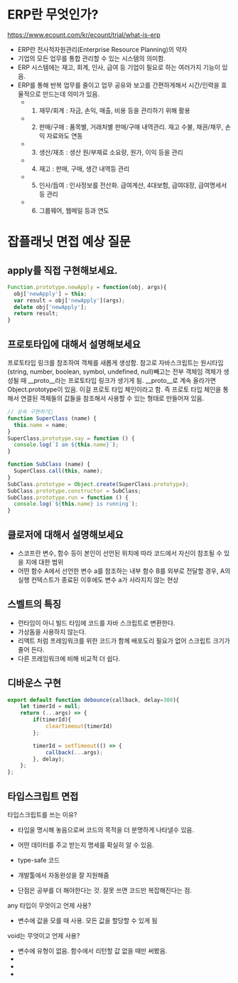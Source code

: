 # ERP란 무엇인가?
https://www.ecount.com/kr/ecount/trial/what-is-erp

- ERP란 전사적자원관리(Enterprise Resource Planning)의 약자
- 기업의 모든 업무를 통합 관리할 수 있는 시스템의 의미함.
- ERP 시스템에는 재고, 회계, 인사, 급여 등 기업이 필요로 하는 여러가지 기능이 있음.
- ERP를 통해 반복 업무를 줄이고 업무 공유와 보고를 간편하게해서 시간/인력을 효율적으로 만드는데 의미가 있음.
  - 1. 재무/회계 : 자금, 손익, 매출, 비용 등을 관리하기 위해 활용
  - 2. 판매/구매 : 품목별, 거래처별 판매/구매 내역관리. 재고 수불, 채권/채무, 손익 자료와도 연동
  - 3. 생산/재조 : 생산 원/부재료 소요량, 원가, 이익 등을 관리
  - 4. 재고 : 판매, 구매, 생간 내역등 관리
  - 5. 인사/듭여 : 인사정보를 전산화. 급여계산, 4대보험, 급여대장, 급여명세서 등 관리
  - 6. 그룹웨어, 웹메일 등과 연도
   
# 잡플래닛 면접 예상 질문
## apply를 직접 구현해보세요.
```javascript
Function.prototype.newApply = function(obj, args){
  obj['newApply'] = this;
  var result = obj['newApply'](args);
  delete obj['newApply'];
  return result;
}
```

## 프로토타입에 대해서 설명해보세요
프로토타입 링크를 참조하여 객체를 새롭게 생성함.
참고로 자바스크립트는 원시타입(string, number, boolean, symbol, undefined, null)빼고는 전부 객체임
객체가 생성될 때 __proto__라는 프로토타입 링크가 생기게 됨. __proto__로 계속 올라가면 Object.prototype이 있음.
이걸 프로토 타입 체인이라고 함.
즉 프로토 타입 체인을 통해서 연결된 객체들의 값들을 참조해서 사용할 수 있는 형태로 만들어져 있음.

```javascript
// 상속 구현하기
function SuperClass (name) {
  this.name = name;
}
SuperClass.prototype.say = function () {
  console.log(`I am ${this.name}`);
}

function SubClass (name) {
  SuperClass.call(this, name);
}
SubClass.prototype = Object.create(SuperClass.prototype);
SubClass.prototype.constructor = SubClass;
SubClass.prototype.run = function () {
  console.log(`${this.name} is running`);
}
```

## 클로저에 대해서 설명해보세요
- 스코프란 변수, 함수 등이 본인이 선언된 위치에 따라 코드에서 자신이 참조될 수 있을 지에 대한 범위
- 어떤 함수 A에서 선언한 변수 a를 참조하는 내부 함수 B를 외부로 전달할 경우, A의 실행 컨텍스트가 종료된 이후에도 변수 a가 사라지지 않는 현상

## 스벨트의 특징
- 런타임이 아니 빌드 타임에 코드를 자바 스크립트로 변환한다.
- 가상돔을 사용하지 않는다.
- 리액트 처럼 프레임워크를 위한 코드가 함께 배포도리 필요가 없어 스크립트 크기가 줄어 든다.
- 다른 프레임워크에 비해 비교적 더 쉽다.

## 디바운스 구현
```javascript
export default function debounce(callback, delay=300){
    let timerId = null;
    return (...args) => {
        if(timerId){
            clearTimeout(timerId)
        };

        timerId = setTimeout(() => {
            callback(...args);
        }, delay);
    };
};
```

## 타입스크립트 면접
타입스크립트를 쓰는 이유?
- 타입을 명시해 놓음으로써 코드의 목적을 더 분명하게 나타낼수 있음.
- 어떤 데이터를 주고 받는지 명세를 확실히 알 수 있음.
- type-safe 코드
- 개발툴에서 자동완성을 잘 지원해줌
  
- 단점은 공부를 더 해야한다는 것. 잘못 쓰면 코드만 복잡해진다는 점.

any 타입이 무엇이고 언제 사용?
- 변수에 값을 모를 때 사용. 모든 값을 할당할 수 있게 됨

void는 무엇이고 언제 사용?
- 변수에 유형이 없음. 함수에서 리턴할 값 없을 때만 써봤음.
- 
- 
- 
